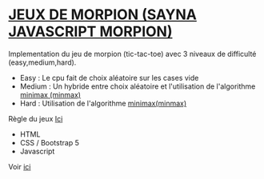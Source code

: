 # [JEUX DE MORPION (SAYNA JAVASCRIPT MORPION)](https://morpion-fahazavana.netlify.app/)


Implementation du jeu de morpion (tic-tac-toe) avec 3 niveaux de difficulté (easy,medium,hard).

* Easy : Le cpu fait de choix aléatoire sur les cases vide
* Medium : Un hybride entre choix aléatoire et l'utilisation de l'algorithme [minimax (minmax)](https://fr.m.wikipedia.org/wiki/Algorithme_minimax)
* Hard : Utilisation de l'algorithme [minimax(minmax)](https://fr.m.wikipedia.org/wiki/Algorithme_minimax)

Règle du jeux [Ici](https://www.regles-de-jeux.com/regle-du-morpion) 


* HTML
* CSS / Bootstrap 5
*  Javascript


Voir [ici](https://morpion-fahazavana.netlify.app/)